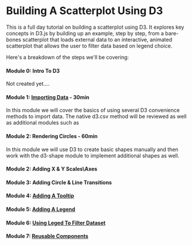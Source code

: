 # Building A Scatterplot Using D3

This is a full day tutorial on building a scatterplot using D3. It explores key concepts in D3.js by building up an example, step by step, from a bare-bones scatterplot that loads external data to an interactive, animated scatterplot that allows the user to filter data based on legend choice.  

Here's a breakdown of the steps we'll be covering: 

#### Module 0: Intro To D3 

Not created yet....

#### Module 1: [Importing Data](module-1-importing-data.md) - 30min 

In this module we will cover the basics of using several D3 convenience methods to import data.  The native d3.csv method will be reviewed as well as additional modules such as 

#### Module 2: Rendering Circles - 60min

In this module we will use D3 to create basic shapes manually and then work with the d3-shape module to implement additional shapes as well.  

#### Module 2: Adding X & Y Scales\Axes
#### Module 3: Adding Circle & Line Transitions
#### Module 4: [Adding A Tooltip](module-4-adding-a-tooltip.md) 
#### Module 5: [Adding A Legend](module-5-adding-a-legend.md)
#### Module 6: [Using Leged To Filter Dataset](module-6-using-legend-to-filter-dataset.md)
#### Module 7: [Reusable Components](module-7-reuseable-components.md)



